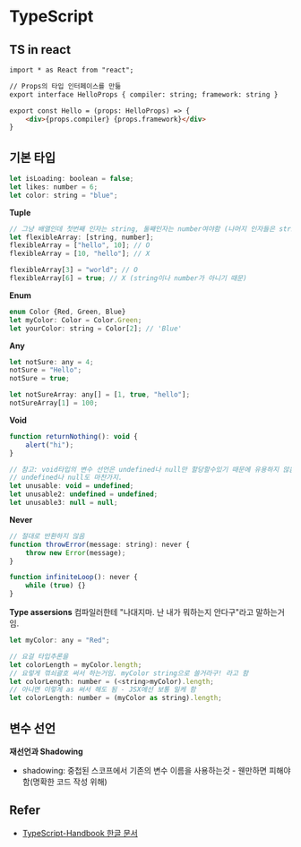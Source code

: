 # TypeScript

## TS in react

```html
import * as React from "react";

// Props의 타입 인터페이스를 만듦
export interface HelloProps { compiler: string; framework: string }

export const Hello = (props: HelloProps) => {
    <div>{props.compiler} {props.framework}</div>
}
```

## 기본 타입

```js
let isLoading: boolean = false;
let likes: number = 6;
let color: string = "blue";
```

**Tuple**
```js
// 그냥 배열인데 첫번째 인자는 string, 둘째인자는 number여야함 (나머지 인자들은 string이나 number면 됨)
let flexibleArray: [string, number];
flexibleArray = ["hello", 10]; // O
flexibleArray = [10, "hello"]; // X

flexibleArray[3] = "world"; // O
flexibleArray[6] = true; // X (string이나 number가 아니기 때문)
```

**Enum**
```js
enum Color {Red, Green, Blue}
let myColor: Color = Color.Green;
let yourColor: string = Color[2]; // 'Blue'
```

**Any**
```js
let notSure: any = 4;
notSure = "Hello";
notSure = true;

let notSureArray: any[] = [1, true, "hello"];
notSureArray[1] = 100;
```

**Void**
```js
function returnNothing(): void {
    alert("hi");
}

// 참고: void타입의 변수 선언은 undefined나 null만 할당할수있기 때문에 유용하지 않음
// undefined나 null도 마찬가지.
let unusable: void = undefined;
let unusable2: undefined = undefined;
let unusable3: null = null;
```

**Never**
```js
// 절대로 반환하지 않음
function throwError(message: string): never {
    throw new Error(message);
}

function infiniteLoop(): never {
    while (true) {}
}
```

**Type assersions**
컴파일러한테 "나대지마. 난 내가 뭐하는지 안다구"라고 말하는거임.
```js
let myColor: any = "Red";

// 요걸 타입추론을
let colorLength = myColor.length;
// 요렇게 꺾쇠괄호 써서 하는거임. myColor string으로 쓸거라구! 라고 함
let colorLength: number = (<string>myColor).length;
// 아니면 이렇게 as 써서 해도 됨 - JSX에선 보통 일케 함
let colorLength: number = (myColor as string).length;
```

## 변수 선언

**재선언과 Shadowing**
- shadowing: 중첩된 스코프에서 기존의 변수 이름을 사용하는것 - 웬만하면 피해야 함(명확한 코드 작성 위해)




## Refer
- [TypeScript-Handbook 한글 문서
](https://typescript-kr.github.io/pages/tutorials/TypeScript%20in%205%20minutes.html)